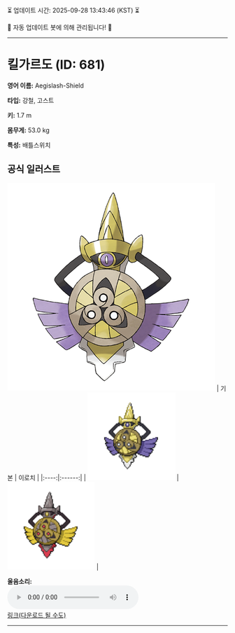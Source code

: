 
⏳ 업데이트 시간: 2025-09-28 13:43:46 (KST) ⏳

🤖 자동 업데이트 봇에 의해 관리됩니다! 🤖

---

# 킬가르도 (ID: 681)
**영어 이름:** Aegislash-Shield

**타입:** 강철, 고스트

**키:** 1.7 m

**몸무게:** 53.0 kg

**특성:** 배틀스위치

## 공식 일러스트
![](https://raw.githubusercontent.com/PokeAPI/sprites/master/sprites/pokemon/other/official-artwork/681.png)
| 기본 | 이로치 |
|:----:|:------:|
| <img src="https://raw.githubusercontent.com/PokeAPI/sprites/master/sprites/pokemon/681.png" width="200"> | <img src="https://raw.githubusercontent.com/PokeAPI/sprites/master/sprites/pokemon/shiny/681.png" width="200"> |

**울음소리:**<br><audio controls src="https://raw.githubusercontent.com/PokeAPI/cries/main/cries/pokemon/latest/681.ogg"></audio><br> [링크(다운로드 될 수도)](https://raw.githubusercontent.com/PokeAPI/cries/main/cries/pokemon/latest/681.ogg)


---
